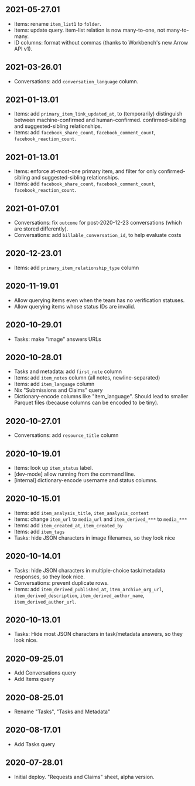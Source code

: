 2021-05-27.01
-------------

* Items: rename `item_list1` to `folder`.
* Items: update query. item-list relation is now many-to-one, not many-to-many.
* ID columns: format without commas (thanks to Workbench's new Arrow API v1).

2021-03-26.01
-------------

* Conversations: add `conversation_language` column.

2021-01-13.01
-------------

* Items: add `primary_item_link_updated_at`, to (temporarily) distinguish
  between machine-confirmed and human-confirmed.
  confirmed-sibling and suggested-sibling relationships.
* Items: add `facebook_share_count`, `facebook_comment_count`,
  `facebook_reaction_count`.

2021-01-13.01
-------------

* Items: enforce at-most-one primary item, and filter for only
  confirmed-sibling and suggested-sibling relationships.
* Items: add `facebook_share_count`, `facebook_comment_count`,
  `facebook_reaction_count`.

2021-01-07.01
-------------

* Conversations: fix `outcome` for post-2020-12-23 conversations
  (which are stored differently).
* Conversations: add `billable_conversation_id`, to help evaluate costs

2020-12-23.01
-------------

* Items: add `primary_item_relationship_type` column

2020-11-19.01
-------------

* Allow querying items even when the team has no verification statuses.
* Allow querying items whose status IDs are invalid.

2020-10-29.01
-------------

* Tasks: make "image" answers URLs

2020-10-28.01
-------------

* Tasks and metadata: add `first_note` column
* Items: add `item_notes` column (all notes, newline-separated)
* Items: add `item_language` column
* Nix "Submissions and Claims" query
* Dictionary-encode columns like "item_language". Should lead to smaller
  Parquet files (because columns can be encoded to be tiny).

2020-10-27.01
-------------

* Conversations: add `resource_title` column

2020-10-19.01
-------------

* Items: look up `item_status` label.
* [dev-mode] allow running from the command line.
* [internal] dictionary-encode username and status columns.

2020-10-15.01
-------------

* Items: add `item_analysis_title`, `item_analysis_content`
* Items: change `item_url` to `media_url` and `item_derived_***` to `media_***`
* Items: add `item_created_at`, `item_created_by`
* Items: add `item_tags`
* Tasks: hide JSON characters in image filenames, so they look nice

2020-10-14.01
-------------

* Tasks: hide JSON characters in multiple-choice task/metadata responses, so
  they look nice.
* Conversations: prevent duplicate rows.
* Items: add `item_derived_published_at`, `item_archive_org_url`,
  `item_derived_description`, `item_derived_author_name`,
  `item_derived_author_url`.

2020-10-13.01
-------------

* Tasks: Hide most JSON characters in task/metadata answers, so they look nice.

2020-09-25.01
-------------

* Add Conversations query
* Add Items query

2020-08-25.01
-------------

* Rename "Tasks", "Tasks and Metadata"

2020-08-17.01
-------------

* Add Tasks query

2020-07-28.01
-------------

* Initial deploy. "Requests and Claims" sheet, alpha version.
